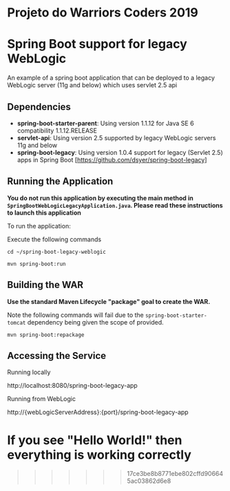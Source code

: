 # Projeto do Warriors Coders 2019
# Spring Boot support for legacy WebLogic
An example of a spring boot application that can be deployed to a legacy WebLogic server (11g and below) which uses servlet 2.5 api

## Dependencies

- __spring-boot-starter-parent__: Using version 1.1.12 for Java SE 6 compatibility 1.1.12.RELEASE
- __servlet-api__: Using version 2.5 supported by legacy WebLogic servers 11g and below
- __spring-boot-legacy__: Using version 1.0.4 support for legacy (Servlet 2.5) apps in Spring Boot [https://github.com/dsyer/spring-boot-legacy]
   
## Running the Application

__You do not run this application by executing the main method in `SpringBootWebLogicLegacyApplication.java`. Please read these instructions to launch this application__

To run the application:

Execute the following commands
 
`cd ~/spring-boot-legacy-weblogic`

`mvn spring-boot:run`

## Building the WAR

__Use the standard Maven Lifecycle "package" goal to create the WAR.__

Note the following commands will fail due to the `spring-boot-starter-tomcat` dependency being given the scope of provided.

`mvn spring-boot:repackage`

## Accessing the Service

Running locally

http://localhost:8080/spring-boot-legacy-app

Running from WebLogic

http://{webLogicServerAddress}:{port}/spring-boot-legacy-app

If you see "Hello World!" then everything is working correctly
=======

>>>>>>> 17ce3be8b8771ebe802cffd906645ac03862d6e8
